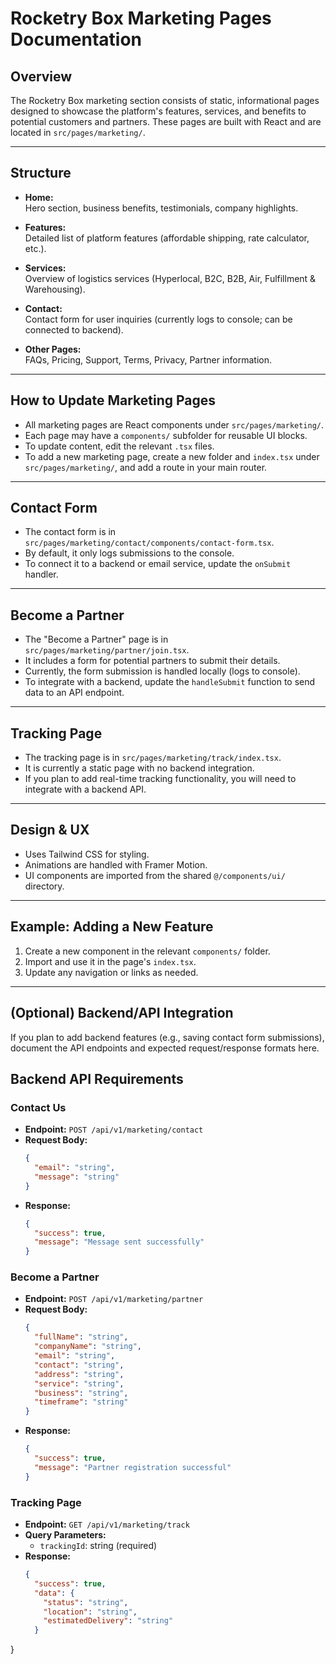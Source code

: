 # Rocketry Box Marketing Pages Documentation

## Overview

The Rocketry Box marketing section consists of static, informational pages designed to showcase the platform's features, services, and benefits to potential customers and partners. These pages are built with React and are located in `src/pages/marketing/`.

---

## Structure

- **Home:**  
  Hero section, business benefits, testimonials, company highlights.

- **Features:**  
  Detailed list of platform features (affordable shipping, rate calculator, etc.).

- **Services:**  
  Overview of logistics services (Hyperlocal, B2C, B2B, Air, Fulfillment & Warehousing).

- **Contact:**  
  Contact form for user inquiries (currently logs to console; can be connected to backend).

- **Other Pages:**  
  FAQs, Pricing, Support, Terms, Privacy, Partner information.

---

## How to Update Marketing Pages

- All marketing pages are React components under `src/pages/marketing/`.
- Each page may have a `components/` subfolder for reusable UI blocks.
- To update content, edit the relevant `.tsx` files.
- To add a new marketing page, create a new folder and `index.tsx` under `src/pages/marketing/`, and add a route in your main router.

---

## Contact Form

- The contact form is in `src/pages/marketing/contact/components/contact-form.tsx`.
- By default, it only logs submissions to the console.
- To connect it to a backend or email service, update the `onSubmit` handler.

---

## Become a Partner

- The "Become a Partner" page is in `src/pages/marketing/partner/join.tsx`.
- It includes a form for potential partners to submit their details.
- Currently, the form submission is handled locally (logs to console).
- To integrate with a backend, update the `handleSubmit` function to send data to an API endpoint.

---

## Tracking Page

- The tracking page is in `src/pages/marketing/track/index.tsx`.
- It is currently a static page with no backend integration.
- If you plan to add real-time tracking functionality, you will need to integrate with a backend API.

---

## Design & UX

- Uses Tailwind CSS for styling.
- Animations are handled with Framer Motion.
- UI components are imported from the shared `@/components/ui/` directory.

---

## Example: Adding a New Feature

1. Create a new component in the relevant `components/` folder.
2. Import and use it in the page's `index.tsx`.
3. Update any navigation or links as needed.

---

## (Optional) Backend/API Integration

If you plan to add backend features (e.g., saving contact form submissions), document the API endpoints and expected request/response formats here.

## Backend API Requirements

### Contact Us

- **Endpoint:** `POST /api/v1/marketing/contact`
- **Request Body:**
  ```json
  {
    "email": "string",
    "message": "string"
  }
  ```
- **Response:**
  ```json
  {
    "success": true,
    "message": "Message sent successfully"
  }
  ```

### Become a Partner

- **Endpoint:** `POST /api/v1/marketing/partner`
- **Request Body:**
  ```json
  {
    "fullName": "string",
    "companyName": "string",
    "email": "string",
    "contact": "string",
    "address": "string",
    "service": "string",
    "business": "string",
    "timeframe": "string"
  }
  ```
- **Response:**
  ```json
  {
    "success": true,
    "message": "Partner registration successful"
  }
  ```

### Tracking Page

- **Endpoint:** `GET /api/v1/marketing/track`
- **Query Parameters:**
  - `trackingId`: string (required)
- **Response:**
  ```json
  {
    "success": true,
    "data": {
      "status": "string",
      "location": "string",
      "estimatedDelivery": "string"
    }
}
```
